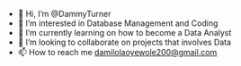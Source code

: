 - 👋 Hi, I’m @DammyTurner
- 👀 I’m interested in Database Management and Coding 
- 🌱 I’m currently learning on how to become a Data Analyst 
- 💞️ I’m looking to collaborate on projects that involves Data 
- 📫 How to reach me damilolaoyewole200@gmail.com

<!---
DammyTurner/DammyTurner is a ✨ special ✨ repository because its `README.md` (this file) appears on your GitHub profile.
You can click the Preview link to take a look at your changes.
--->
